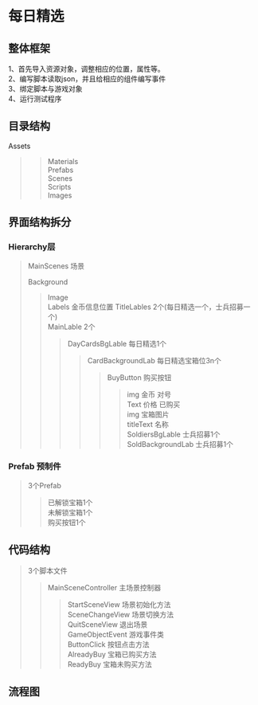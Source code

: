 # 每日精选
## 整体框架
1、首先导入资源对象，调整相应的位置，属性等。  
2、编写脚本读取json，并且给相应的组件编写事件    
3、绑定脚本与游戏对象  
4、运行测试程序  
## 目录结构
Assets
>> Materials  
>> Prefabs  
>> Scenes  
>> Scripts  
>> Images  
## 界面结构拆分
### Hierarchy层
> MainScenes 场景 
> 
> Background
>> Image  
> Labels
>> 金币信息位置
>> TitleLables 2个(每日精选一个，士兵招募一个)  
>>  MainLable 2个
>>> DayCardsBgLable 每日精选1个
>>>> CardBackgroundLab 每日精选宝箱位3n个
>>>>> BuyButton 购买按钮
>>>>>> img 金币 对号  
>>>>>> Text 价格 已购买   
>>>>> img 宝箱图片  
>>>>> titleText 名称   
>>> SoldiersBgLable 士兵招募1个   
>>>> SoldBackgroundLab 士兵招募1个  
### Prefab 预制件
> 3个Prefab
>> 已解锁宝箱1个    
>> 未解锁宝箱1个    
>> 购买按钮1个  
## 代码结构
> 3个脚本文件  
>> MainSceneController 主场景控制器  
>>> StartSceneView 场景初始化方法  
>>> SceneChangeView 场景切换方法  
>>> QuitSceneView 退出场景  
>> GameObjectEvent 游戏事件类  
>>> ButtonClick 按钮点击方法   
>>> AlreadyBuy 宝箱已购买方法    
>>> ReadyBuy 宝箱未购买方法  
## 流程图

